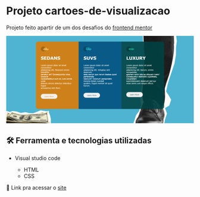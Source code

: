 <h1>Projeto cartoes-de-visualizacao</h1>
<p>Projeto feito apartir de um dos desafios do <a href="https://www.frontendmentor.io/">frontend mentor</a></p>
<img src="images/Captura de tela.PNG" alt="imagem so site">
<h2>🛠 Ferramenta e tecnologias utilizadas</h2>

- Visual studio code
  
    - HTML
    - CSS 

<p>🔗 Link pra acessar o <a href="https://joaovitor2004.github.io/cartoes-de-visualizacao/">site</a></p>
